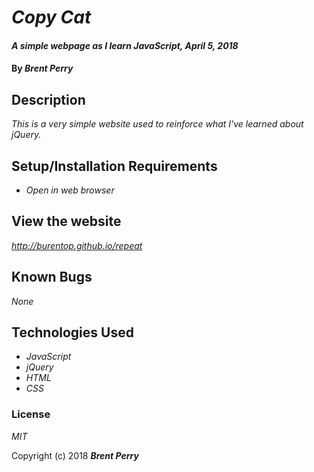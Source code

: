 # _Copy Cat_

#### _A simple webpage as I learn JavaScript, April 5, 2018_

#### By _**Brent Perry**_

## Description

_This is a very simple website used to reinforce what I've learned about jQuery._

## Setup/Installation Requirements

* _Open in web browser_

## View the website

_http://burentop.github.io/repeat_

## Known Bugs

_None_

## Technologies Used

* _JavaScript_
* _jQuery_
* _HTML_
* _CSS_

### License

*MIT*

Copyright (c) 2018 **_Brent Perry_**
